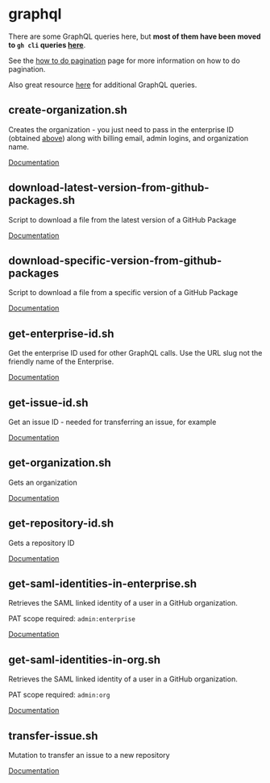 # graphql

There are some GraphQL queries here, but **most of them have been moved to `gh cli` queries [here](../gh-cli/)**.

See the [how to do pagination](how-to-do-pagination.md) page for more information on how to do pagination.

Also great resource [here](https://github.com/github/platform-samples/tree/master/graphql/queries) for additional GraphQL queries.

## create-organization.sh

Creates the organization - you just need to pass in the enterprise ID (obtained [above](https://github.com/joshjohanning/github-misc-scripts/tree/main/graphql#list-enterprise-idjson)) along with billing email, admin logins, and organization name.

[Documentation](https://docs.github.com/en/graphql/reference/mutations#createenterpriseorganization)

## download-latest-version-from-github-packages.sh

Script to download a file from the latest version of a GitHub Package

[Documentation](https://docs.github.com/en/graphql/reference/objects#package)

## download-specific-version-from-github-packages

Script to download a file from a specific version of a GitHub Package

[Documentation](https://docs.github.com/en/graphql/reference/objects#package)

## get-enterprise-id.sh

Get the enterprise ID used for other GraphQL calls. Use the URL slug not the friendly name of the Enterprise.

[Documentation](https://docs.github.com/en/graphql/reference/queries#enterprise)

## get-issue-id.sh

Get an issue ID - needed for transferring an issue, for example

[Documentation](https://docs.github.com/en/graphql/reference/objects#issue)

## get-organization.sh

Gets an organization

[Documentation](https://docs.github.com/en/graphql/reference/queries#organization)

## get-repository-id.sh

Gets a repository ID

[Documentation](https://docs.github.com/en/graphql/reference/queries#repository)

## get-saml-identities-in-enterprise.sh

Retrieves the SAML linked identity of a user in a GitHub organization.

PAT scope required: `admin:enterprise`

[Documentation](https://docs.github.com/en/graphql/reference/objects#enterpriseidentityprovider)

## get-saml-identities-in-org.sh

Retrieves the SAML linked identity of a user in a GitHub organization.

PAT scope required: `admin:org`

[Documentation](https://docs.github.com/en/graphql/reference/objects#organizationidentityprovider)

## transfer-issue.sh

Mutation to transfer an issue to a new repository

[Documentation](https://docs.github.com/en/graphql/reference/mutations#transferissue)
